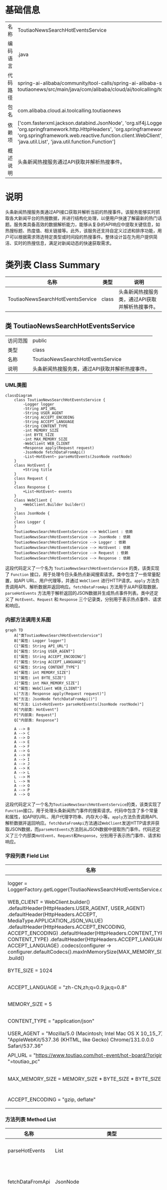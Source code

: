 # 基础信息

|      |      |
|------|------|
| 名称 | ToutiaoNewsSearchHotEventsService |
| 编码语言 | .java |
| 代码路径 | spring-ai-alibaba/community/tool-calls/spring-ai-alibaba-starter-tool-calling-toutiaonews/src/main/java/com/alibaba/cloud/ai/toolcalling/toutiaonews/ToutiaoNewsSearchHotEventsService.java |
| 包名 | com.alibaba.cloud.ai.toolcalling.toutiaonews |
| 依赖项 | ['com.fasterxml.jackson.databind.JsonNode', 'org.slf4j.Logger', 'org.slf4j.LoggerFactory', 'org.springframework.http.HttpHeaders', 'org.springframework.http.MediaType', 'org.springframework.web.reactive.function.client.WebClient', 'reactor.core.publisher.Mono', 'java.util.ArrayList', 'java.util.List', 'java.util.function.Function'] |
| 概述说明 | 头条新闻热搜服务通过API获取并解析热搜事件。 |

# 说明

头条新闻热搜服务类通过API接口获取并解析当前的热搜事件。该服务能够实时抓取各大新闻平台的热搜数据，并进行结构化处理，以便用户快速了解最新的热门话题。服务类具备高效的数据解析能力，能够从复杂的API响应中提取关键信息，如热搜标题、热度值、相关链接等。此外，该服务还支持自定义过滤和排序功能，用户可以根据需求筛选特定类型或时间段的热搜事件。整体设计旨在为用户提供简洁、实时的热搜信息，满足对新闻动态的快速获取需求。

# 类列表 Class Summary

| 名称   | 类型  | 说明 |
|-------|------|-------------|
| ToutiaoNewsSearchHotEventsService | class | 头条新闻热搜服务类，通过API获取并解析热搜事件。 |



## 类 ToutiaoNewsSearchHotEventsService

|      |      |
|------|------|
| 访问范围 | public |
| 类型 | class |
| 名称 | ToutiaoNewsSearchHotEventsService |
| 说明 | 头条新闻热搜服务类，通过API获取并解析热搜事件。 |


### UML类图

```mermaid
classDiagram
    class ToutiaoNewsSearchHotEventsService {
        -Logger logger
        -String API_URL
        -String USER_AGENT
        -String ACCEPT_ENCODING
        -String ACCEPT_LANGUAGE
        -String CONTENT_TYPE
        -int MEMORY_SIZE
        -int BYTE_SIZE
        -int MAX_MEMORY_SIZE
        -WebClient WEB_CLIENT
        +Response apply(Request request)
        -JsonNode fetchDataFromApi()
        -List~HotEvent~ parseHotEvents(JsonNode rootNode)
    }
    class HotEvent {
        +String title
    }
    class Request {
    }
    class Response {
        +List~HotEvent~ events
    }
    class WebClient {
        +WebClient.Builder builder()
    }
    class JsonNode {
    }
    class Logger {
    }
    ToutiaoNewsSearchHotEventsService --> WebClient : 依赖
    ToutiaoNewsSearchHotEventsService --> JsonNode : 依赖
    ToutiaoNewsSearchHotEventsService --> Logger : 依赖
    ToutiaoNewsSearchHotEventsService --> HotEvent : 依赖
    ToutiaoNewsSearchHotEventsService --> Request : 依赖
    ToutiaoNewsSearchHotEventsService --> Response : 依赖
```

这段代码定义了一个名为 `ToutiaoNewsSearchHotEventsService` 的类，该类实现了 `Function` 接口，用于处理今日头条热点新闻搜索请求。类中包含了一些常量配置，如API URL、用户代理等，并通过 `WebClient` 进行HTTP请求。`apply` 方法负责调用API、解析数据并返回响应。`fetchDataFromApi` 方法用于从API获取数据，`parseHotEvents` 方法用于解析返回的JSON数据并生成热点事件列表。类中还定义了 `HotEvent`、`Request` 和 `Response` 三个记录类，分别用于表示热点事件、请求和响应。


### 内部方法调用关系图

```mermaid
graph TD
    A["类ToutiaoNewsSearchHotEventsService"]
    B["属性: Logger logger"]
    C["属性: String API_URL"]
    D["属性: String USER_AGENT"]
    E["属性: String ACCEPT_ENCODING"]
    F["属性: String ACCEPT_LANGUAGE"]
    G["属性: String CONTENT_TYPE"]
    H["属性: int MEMORY_SIZE"]
    I["属性: int BYTE_SIZE"]
    J["属性: int MAX_MEMORY_SIZE"]
    K["属性: WebClient WEB_CLIENT"]
    L["方法: Response apply(Request request)"]
    M["方法: JsonNode fetchDataFromApi()"]
    N["方法: List<HotEvent> parseHotEvents(JsonNode rootNode)"]
    O["内部类: HotEvent"]
    P["内部类: Request"]
    Q["内部类: Response"]

    A --> B
    A --> C
    A --> D
    A --> E
    A --> F
    A --> G
    A --> H
    A --> I
    A --> J
    A --> K
    A --> L
    L --> M
    L --> N
    A --> O
    A --> P
    A --> Q
```

这段代码定义了一个名为`ToutiaoNewsSearchHotEventsService`的类，该类实现了`Function`接口，用于处理头条新闻热门事件的搜索请求。代码中包含了多个常量和属性，如API的URL、用户代理字符串、内存大小等。`apply`方法负责调用API、解析数据并返回响应。`fetchDataFromApi`方法通过`WebClient`发送HTTP请求并获取JSON数据，而`parseHotEvents`方法则从JSON数据中提取热门事件。代码还定义了三个内部类`HotEvent`、`Request`和`Response`，分别用于表示热门事件、请求和响应。

### 字段列表 Field List

| 名称  | 类型  | 说明 |
|-------|-------|------|
| logger = LoggerFactory.getLogger(ToutiaoNewsSearchHotEventsService.class) | Logger | ToutiaoNewsSearchHotEventsService类中定义了一个私有的静态日志记录器。 |
| WEB_CLIENT = WebClient.builder()		.defaultHeader(HttpHeaders.USER_AGENT, USER_AGENT)		.defaultHeader(HttpHeaders.ACCEPT, MediaType.APPLICATION_JSON_VALUE)		.defaultHeader(HttpHeaders.ACCEPT_ENCODING, ACCEPT_ENCODING)		.defaultHeader(HttpHeaders.CONTENT_TYPE, CONTENT_TYPE)		.defaultHeader(HttpHeaders.ACCEPT_LANGUAGE, ACCEPT_LANGUAGE)		.codecs(configurer -> configurer.defaultCodecs().maxInMemorySize(MAX_MEMORY_SIZE))		.build() | WebClient | WebClient配置默认请求头并设置内存大小限制。 |
| BYTE_SIZE = 1024 | int | 定义了一个私有的静态常量BYTE_SIZE，值为1024。 |
| ACCEPT_LANGUAGE = "zh-CN,zh;q=0.9,ja;q=0.8" | String | 定义常量ACCEPT_LANGUAGE，值为中文优先的浏览器语言设置。 |
| MEMORY_SIZE = 5 | int | 定义了一个私有的静态常量MEMORY_SIZE，值为5。 |
| CONTENT_TYPE = "application/json" | String | 定义静态常量CONTENT_TYPE，值为"application/json"。 |
| USER_AGENT = "Mozilla/5.0 (Macintosh; Intel Mac OS X 10_15_7) "			+ "AppleWebKit/537.36 (KHTML, like Gecko) Chrome/131.0.0.0 Safari/537.36" | String | 定义用户代理字符串为Chrome浏览器在Mac OS X上的模拟信息。 |
| API_URL = "https://www.toutiao.com/hot-event/hot-board/?origin" + "=toutiao_pc" | String | 私有静态常量API_URL指向头条热榜API地址。 |
| MAX_MEMORY_SIZE = MEMORY_SIZE * BYTE_SIZE * BYTE_SIZE | int | 定义常量MAX_MEMORY_SIZE，值为MEMORY_SIZE乘以BYTE_SIZE的平方。 |
| ACCEPT_ENCODING = "gzip, deflate" | String | 定义常量ACCEPT_ENCODING，值为"gzip, deflate"。 |

### 方法列表 Method List

| 名称  | 类型  | 说明 |
|-------|-------|------|
| parseHotEvents | List<HotEvent> | 解析JSON数据并生成热门事件列表。 |
| fetchDataFromApi | JsonNode | 通过WEB_CLIENT调用API，处理错误并返回JSON数据。 |
| apply | ToutiaoNewsSearchHotEventsService.Response | 该方法从API获取数据，解析热点事件并记录日志，返回包含热点事件的响应。 |




